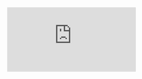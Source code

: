 # ![Meu Curriculo](https://github.com/DaniloOPinheiro/LucasAgustoSilva/blob/main/Lucas%20Augusto.pdf)
